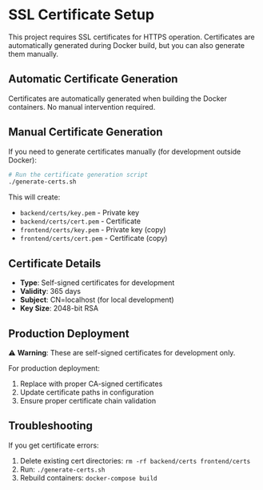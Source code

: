 # SSL Certificate Setup

This project requires SSL certificates for HTTPS operation. Certificates are automatically generated during Docker build, but you can also generate them manually.

## Automatic Certificate Generation

Certificates are automatically generated when building the Docker containers. No manual intervention required.

## Manual Certificate Generation

If you need to generate certificates manually (for development outside Docker):

```bash
# Run the certificate generation script
./generate-certs.sh
```

This will create:
- `backend/certs/key.pem` - Private key
- `backend/certs/cert.pem` - Certificate  
- `frontend/certs/key.pem` - Private key (copy)
- `frontend/certs/cert.pem` - Certificate (copy)

## Certificate Details

- **Type**: Self-signed certificates for development
- **Validity**: 365 days
- **Subject**: CN=localhost (for local development)
- **Key Size**: 2048-bit RSA

## Production Deployment

⚠️ **Warning**: These are self-signed certificates for development only. 

For production deployment:
1. Replace with proper CA-signed certificates
2. Update certificate paths in configuration
3. Ensure proper certificate chain validation

## Troubleshooting

If you get certificate errors:
1. Delete existing cert directories: `rm -rf backend/certs frontend/certs`
2. Run: `./generate-certs.sh`
3. Rebuild containers: `docker-compose build`
